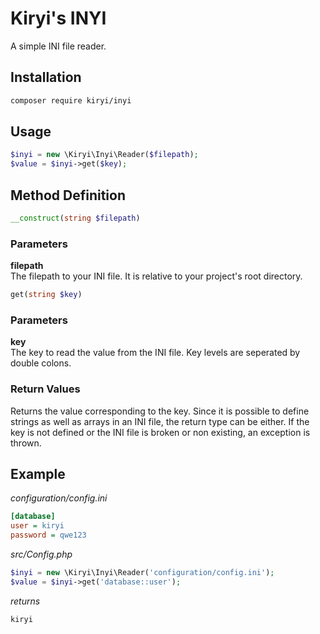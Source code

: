 # Kiryi's INYI
A simple INI file reader.

## Installation
```bash
composer require kiryi/inyi
```

## Usage
```php
$inyi = new \Kiryi\Inyi\Reader($filepath);
$value = $inyi->get($key);
```

## Method Definition
```php
__construct(string $filepath)
```
### Parameters
**filepath**  
The filepath to your INI file. It is relative to your project's root directory.

```php
get(string $key)
```
### Parameters
**key**  
The key to read the value from the INI file. Key levels are seperated by double colons.

### Return Values
Returns the value corresponding to the key. Since it is possible to define strings as well as arrays in an INI file, the return type can be either. If the key is not defined or the INI file is broken or non existing, an exception is thrown.

## Example
*configuration/config.ini*
```ini
[database]
user = kiryi
password = qwe123
```
*src/Config.php*
```php
$inyi = new \Kiryi\Inyi\Reader('configuration/config.ini');
$value = $inyi->get('database::user');
```
*returns*
```
kiryi
```
